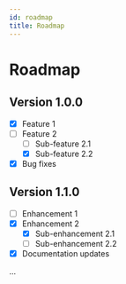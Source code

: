 ```yaml
---
id: roadmap
title: Roadmap
---
```


# Roadmap

## Version 1.0.0

- [x] Feature 1
- [ ] Feature 2
  - [ ] Sub-feature 2.1
  - [x] Sub-feature 2.2
- [x] Bug fixes

## Version 1.1.0

- [ ] Enhancement 1
- [x] Enhancement 2
  - [x] Sub-enhancement 2.1
  - [ ] Sub-enhancement 2.2
- [x] Documentation updates

...
